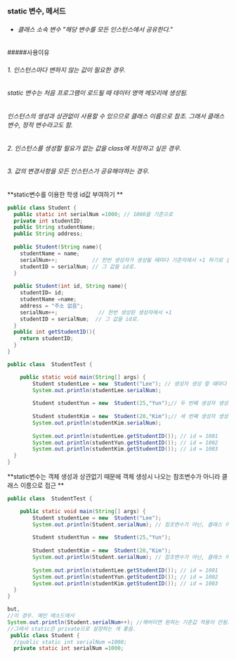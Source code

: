 ### static 변수, 메서드
* ###### 클래스 소속 변수 "해당 변수를 모든 인스턴스에서 공유한다."
#####사용이유
 ###### 1. 인스턴스마다 변하지 않는 값이 필요한 경우.   
 ######  static 변수는 처음 프로그램이 로드될 때 데이터 영역 메모리에 생성됨.   
 ######  인스턴스의 생성과 상관없이 사용할 수 있으므로 클래스 이름으로 참조. 그래서 클래스 변수, 정적 변수라고도 함. 
 ###### 2. 인스턴스를 생성할 필요가 없는 값을 class에 저장하고 싶은 경우.
 ###### 3. 값의 변경사항을 모든 인스턴스가 공유해야하는 경우.   
 
 
**static변수를 이용한 학생 id값 부여하기 **   


```java
public class Student {
  public static int serialNum =1000; // 1000을 기준으로 
  private int studentID;
  public String studentName;
  public String address;
  
  public Student(String name){
    studentName = name;
    serialNum++;           // 한번 생성자가 생성될 때마다 기준치에서 +1 하기로 설정.
    studentID = serialNum; // 그 값을 id로. 
  }
  
  public Student(int id, String name){
    studentID= id;
    studentName =name;
    address = "주소 없음";
    serialNum++;             // 한번 생성된 생성자에서 +1
    studentID = serialNum;  // 그 값을 id로. 
  }
  public int getStudentID(){
    return studentID;
  }  
}
```
```java
public class  StudentTest {

	public static void main(String[] args) {
		Student studentLee = new  Student("Lee"); // 생성자 생성 할 때마다 static을 이용해 그 기준치에서 +1 (1001) 
		System.out.println(studentLee.serialNum);
		
		Student studentYun = new  Student(25,"Yun");// 두 번째 생성자 생성, 기준치에서 +2 (1002)
		
		Student studentKim = new  Student(20,"Kim");// 세 번째 생성자 생성, 기준치에서 +3 (1003)
		System.out.println(studentKim.serialNum);
		
		System.out.println(studentLee.getStudentID()); // id = 1001
		System.out.println(studentYun.getStudentID()); // id = 1002
		System.out.println(studentKim.getStudentID()); // id = 1003
  }
} 
```   

**static변수는 객체 생성과 상관없기 때문에 객체 생성시 나오는 참조변수가 아니라 클래스 이름으로 접근 **   
   
```java
public class  StudentTest {

	public static void main(String[] args) {
		Student studentLee = new  Student("Lee"); 
		System.out.println(Student.serialNum); // 참조변수가 아닌, 클래스 이름 Student로 접근 Student.serialNum;
		
		Student studentYun = new  Student(25,"Yun");
		
		Student studentKim = new  Student(20,"Kim");
		System.out.println(Student.serialNum); // 참조변수가 아닌, 클래스 이름 Student로 접근 Student.serialNum;
		
		System.out.println(studentLee.getStudentID()); // id = 1001
		System.out.println(studentYun.getStudentID()); // id = 1002
		System.out.println(studentKim.getStudentID()); // id = 1003
  }
}

but, 
//이 경우. 메인 메소드에서 
System.out.println(Student.serialNum++); //해버리면 원하는 기준값 적용이 안됨. 
//그래서 static은 private으로 설정하는 게 좋음. 
 public class Student {
  //public static int serialNum =1000;
  private static int serialNum =1000;
```
